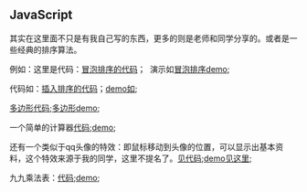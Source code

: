 JavaScript
---
其实在这里面不只是有我自己写的东西，更多的则是老师和同学分享的。或者是一些经典的排序算法。  

例如：这里是代码：[冒泡排序的代码](https://github.com/babydada/JavaScript/blob/master/bubblesort.html)；  演示如[冒泡排序demo](http://htmlpreview.github.io/?https://github.com/babydada/JavaScript/blob/master/bubblesort.html);  

代码如：[插入排序的代码](https://github.com/babydada/JavaScript/blob/master/insertion%20sort.html)；[demo如](http://htmlpreview.github.io/?https://github.com/babydada/JavaScript/blob/master/insertion%20sort.html);  

[多边形代码](https://github.com/babydada/JavaScript/blob/master/graph%20by%20changjiang);[多边形demo](http://htmlpreview.github.io/?https://github.com/babydada/JavaScript/blob/master/graph%20by%20changjiang);   

一个简单的计算器[代码](https://github.com/babydada/JavaScript/blob/master/bom-0330-calc.html);[demo](http://htmlpreview.github.io/?https://github.com/babydada/JavaScript/blob/master/bom-0330-calc.html);   

还有一个类似于qq头像的特效：即鼠标移动到头像的位置，可以显示出基本资料，这个特效来源于我的同学，这里不提名了。[见代码](https://github.com/babydada/JavaScript/blob/master/delay%20times%20by%20yjw);[demo见这里](http://htmlpreview.github.io/?https://github.com/babydada/JavaScript/blob/master/delay%20times%20by%20yjw);     

九九乘法表：[代码](https://github.com/babydada/JavaScript/blob/master/multiplication%20table.html);[demo](http://htmlpreview.github.io/?https://github.com/babydada/JavaScript/blob/master/multiplication%20table.html);

